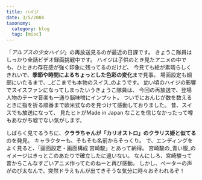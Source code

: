 ```yaml
---
title: ハイジ
date: 3/5/2004
taxonomy:
  category: blog
  tag: [misc]
---
```


「_アルプスの少女ハイジ_」の再放送見るのが最近の日課です。
きょうこ隊員はしっかり全話ビデオ録画挑戦中です。
ハイジは子供のとき見たアニメの中でも、ひときわ存在感が強く印象に残ってるのだけど、
今見ても絵が素晴らしくきれいで、**季節や時間によるちょっとした色彩の変化**まで見事。
場面設定も細部にいたるまで、_どこまでも本物のスイス_のようです。
幼い頃のハイジの影響でスイスファンになってしまったいうきょうこ隊員は、
今回の再放送で、登場人物のテーマ音楽も一通り脳味噌にインプット。
ついでにおんじが数を数えるときに指を折る順番まで欧米式なのを見つけて感動しておりました。
昔、スイスでも放送になって、
見たヒトがMade in Japan なことを信じなかったって噂もあながち嘘でない気がします。

しばらく見てるうちに、**クララちゃんが「カリオストロ」のクラリス姫と似てる**のを発見。
キャラクターも、そもそも名前からそっくり。
で、エンディングをよく見ると、「画面設定・画面構成 宮崎駿」とあって納得。
宮崎駿の_青い服_のイメージはきっとこのあたりで確立したに違いない。
なんにしろ、宮崎駿って昔からこんなすごいアニメ作ってたのねーと再び感動。
しかし、ペーターの声がのび太なんで、突然ドラえもんが出てきそうな気分に時々おそわれるぞ！
